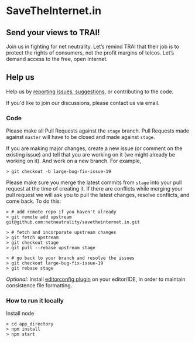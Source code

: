 # SaveTheInternet.in #

## Send your views to TRAI! ##

Join us in fighting for net neutrality. Let’s remind TRAI that their job is to protect the rights of consumers, not the profit margins of telcos. Let’s demand access to the free, open Internet.


## Help us ##
Help us by [reporting issues, suggestions](https://github.com/netneutrality/savetheinternet.in/issues), or contributing to the code.

If you'd like to join our discussions, please contact us via email.

### Code
Please make all Pull Requests against the `stage` branch. Pull Requests made against `master` will have to be closed and made against `stage`.

If you are making major changes, create a new issue (or comment on the existing issue) and tell that you are working on it (we might already be working on it). And work on a new branch. For example,
```
> git checkout -b large-bug-fix-issue-19
```
Please make sure you merge the latest commits from `stage` into your pull request at the time of creating it. If there are conflicts while merging your pull request we will ask you to pull the latest changes, resolve conflicts, and come back. To do this:
```
> # add remote repo if you haven't already
> git remote add upstream git@github.com:netneutrality/savetheinternet.in.git

> # fetch and incorporate upstream changes
> git fetch upstream
> git checkout stage
> git pull --rebase upstream stage

> # go back to your branch and resolve the issues
> git checkout large-bug-fix-issue-19
> git rebase stage
```

*Optional:* Install [editorconfig plugin](http://editorconfig.org/#download) on your editor/IDE, in order to maintain consistence file formatting.

### How to run it locally

Install node

```
> cd app_directory
> npm install
> npm start
```
